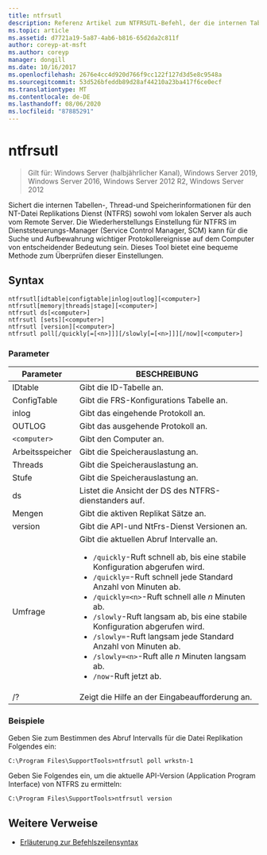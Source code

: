 ```yaml
---
title: ntfrsutl
description: Referenz Artikel zum NTFRSUTL-Befehl, der die internen Tabellen, den Thread und die Arbeitsspeicher Informationen für den NT-Datei Replikations Dienst (NTFRS) absichert.
ms.topic: article
ms.assetid: d7721a19-5a87-4ab6-b816-65d2da2c811f
author: coreyp-at-msft
ms.author: coreyp
manager: dongill
ms.date: 10/16/2017
ms.openlocfilehash: 2676e4cc4d920d766f9cc122f127d3d5e8c9548a
ms.sourcegitcommit: 53d526bfeddb89d28af44210a23ba417f6ce0ecf
ms.translationtype: MT
ms.contentlocale: de-DE
ms.lasthandoff: 08/06/2020
ms.locfileid: "87885291"
---
```

# <a name="ntfrsutl"></a>ntfrsutl

> Gilt für: Windows Server (halbjährlicher Kanal), Windows Server 2019, Windows Server 2016, Windows Server 2012 R2, Windows Server 2012

Sichert die internen Tabellen-, Thread-und Speicherinformationen für den NT-Datei Replikations Dienst (NTFRS) sowohl vom lokalen Server als auch vom Remote Server. Die Wiederherstellungs Einstellung für NTFRS im Dienststeuerungs-Manager (Service Control Manager, SCM) kann für die Suche und Aufbewahrung wichtiger Protokollereignisse auf dem Computer von entscheidender Bedeutung sein. Dieses Tool bietet eine bequeme Methode zum Überprüfen dieser Einstellungen.

## <a name="syntax"></a>Syntax

```
ntfrsutl[idtable|configtable|inlog|outlog][<computer>]
ntfrsutl[memory|threads|stage][<computer>]
ntfrsutl ds[<computer>]
ntfrsutl [sets][<computer>]
ntfrsutl [version][<computer>]
ntfrsutl poll[/quickly[=[<n>]]][/slowly[=[<n>]]][/now][<computer>]
```

### <a name="parameters"></a>Parameter

| Parameter | BESCHREIBUNG |
| --------- | ----------- |
| IDtable | Gibt die ID-Tabelle an. |
| ConfigTable | Gibt die FRS-Konfigurations Tabelle an. |
| inlog | Gibt das eingehende Protokoll an. |
| OUTLOG | Gibt das ausgehende Protokoll an. |
| `<computer>` | Gibt den Computer an. |
| Arbeitsspeicher | Gibt die Speicherauslastung an. |
| Threads | Gibt die Speicherauslastung an. |
| Stufe | Gibt die Speicherauslastung an. |
| ds | Listet die Ansicht der DS des NTFRS-dienstanders auf. |
| Mengen | Gibt die aktiven Replikat Sätze an. |
| version | Gibt die API-und NtFrs-Dienst Versionen an. |
| Umfrage | Gibt die aktuellen Abruf Intervalle an.<ul><li>`/quickly`-Ruft schnell ab, bis eine stabile Konfiguration abgerufen wird.</li><li>`/quickly=`-Ruft schnell jede Standard Anzahl von Minuten ab.</li><li>`/quickly=<n>`-Ruft schnell alle *n* Minuten ab.</li><li>`/slowly`-Ruft langsam ab, bis eine stabile Konfiguration abgerufen wird.</li><li>`/slowly=`-Ruft langsam jede Standard Anzahl von Minuten ab.</li><li>`/slowly=<n>`-Ruft alle *n* Minuten langsam ab.</li><li>`/now`-Ruft jetzt ab.</li></ul>|
| /? | Zeigt die Hilfe an der Eingabeaufforderung an. |

### <a name="examples"></a>Beispiele

Geben Sie zum Bestimmen des Abruf Intervalls für die Datei Replikation Folgendes ein:

```
C:\Program Files\SupportTools>ntfrsutl poll wrkstn-1
```

Geben Sie Folgendes ein, um die aktuelle API-Version (Application Program Interface) von NTFRS zu ermitteln:

```
C:\Program Files\SupportTools>ntfrsutl version
```

## <a name="additional-references"></a>Weitere Verweise

- [Erläuterung zur Befehlszeilensyntax](command-line-syntax-key.md)
